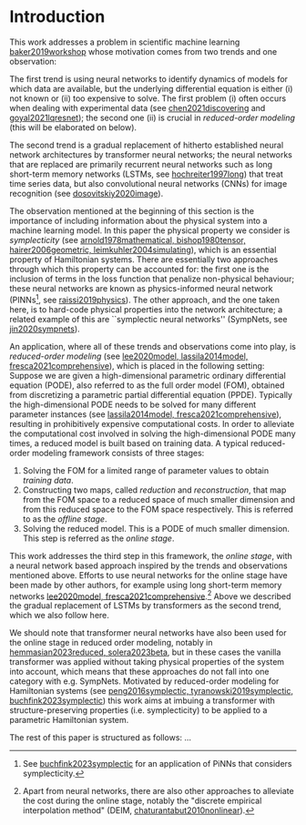 # Introduction

This work addresses a problem in scientific machine learning [baker2019workshop](@cite) whose motivation comes from two trends and one observation: 
    
The first trend is using neural networks to identify dynamics of models for which data are available, but the underlying differential equation is either (i) not known or (ii) too expensive to solve. The first problem (i) often occurs when dealing with experimental data (see [chen2021discovering](@cite) and [goyal2021lqresnet](@cite)); the second one (ii) is crucial in *reduced-order modeling* (this will be elaborated on below). 

The second trend is a gradual replacement of hitherto established neural network architectures by transformer neural networks; the neural networks that are replaced are primarily recurrent neural networks such as long short-term memory networks (LSTMs, see [hochreiter1997long](@cite)) that treat time series data, but also convolutional neural networks (CNNs) for image recognition (see [dosovitskiy2020image](@cite)).

The observation mentioned at the beginning of this section is the importance of including information about the physical system into a machine learning model. In this paper the physical property we consider is *symplecticity* (see [arnold1978mathematical, bishop1980tensor, hairer2006geometric, leimkuhler2004simulating](@cite)), which is an essential property of Hamiltonian systems. There are essentially two approaches through which this property can be accounted for: the first one is the inclusion of terms in the loss function that penalize non-physical behaviour; these neural networks are known as physics-informed neural network (PINNs[^1], see [raissi2019physics](@cite)). The other approach, and the one taken here, is to hard-code physical properties into the network architecture; a related example of this are ``symplectic neural networks'' (SympNets, see [jin2020sympnets](@cite)).  

[^1]: See [buchfink2023symplectic](@cite) for an application of PiNNs that considers symplecticity.

An application, where all of these trends and observations come into play, is *reduced-order modeling* (see [lee2020model, lassila2014model, fresca2021comprehensive](@cite)), which is placed in the following setting: Suppose we are given a high-dimensional parametric ordinary differential equation (PODE), also referred to as the full order model (FOM), obtained from discretizing a parametric partial differential equation (PPDE). Typically the high-dimensional PODE  needs to be solved for many different parameter instances (see [lassila2014model, fresca2021comprehensive](@cite)), resulting in prohibitively expensive computational costs.
In order to alleviate the computational cost involved in solving the high-dimensional PODE many times, a reduced model is built based on training data. A typical reduced-order modeling framework consists of three stages: 
    
1. Solving the FOM for a limited range of parameter values to obtain *training data*. 
2. Constructing two maps, called *reduction* and *reconstruction*, that map from the FOM space to a reduced space of much smaller dimension and from this reduced space to the FOM space respectively. This is referred to as the *offline stage*.   
3. Solving the reduced model. This is a PODE of much smaller dimension. This step is referred as the *online stage*.

This work addresses the third step in this framework, the *online stage*, with a neural network based approach inspired by the trends and observations mentioned above. Efforts to use neural networks for the online stage have been made by other authors, for example using long short-term memory networks [lee2020model, fresca2021comprehensive](@cite).[^2] Above we described the gradual replacement of LSTMs by transformers as the second trend, which we also follow here.

[^2]: Apart from neural networks, there are also other approaches to alleviate the cost during the online stage, notably the "discrete empirical interpolation method" (DEIM, [chaturantabut2010nonlinear](@cite)).

We should note that transformer neural networks have also been used for the online stage in reduced order modeling, notably in [hemmasian2023reduced, solera2023beta](@cite), but in these cases the vanilla transformer was applied without taking physical properties of the system into account, which means that these approaches do not fall into one category with e.g. SympNets. Motivated by reduced-order modeling for Hamiltonian systems (see [peng2016symplectic, tyranowski2019symplectic, buchfink2023symplectic](@cite)) this work aims at imbuing a transformer with structure-preserving properties (i.e. symplecticity) to be applied to a parametric Hamiltonian system. 

The rest of this paper is structured as follows: ...